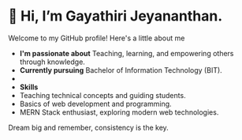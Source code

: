 # 👋 Hi, I’m Gayathiri Jeyananthan.

Welcome to my GitHub profile! Here's a little about me

-  **I'm passionate about** Teaching, learning, and empowering others through knowledge.  
-  **Currently pursuing** Bachelor of Information Technology (BIT).
-  
-  **Skills**  
  - Teaching technical concepts and guiding students.  
  - Basics of web development and programming.  
  - MERN Stack enthusiast, exploring modern web technologies.
 
Dream big and remember, consistency is the key.
<!---
gayathirijeyananthan/gayathirijeyananthan is a ✨ special ✨ repository because its `README.md` (this file) appears on your GitHub profile.
You can click the Preview link to take a look at your changes.
--->

